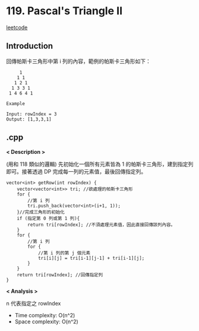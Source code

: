 # 119. Pascal's Triangle II
[leetcode](https://leetcode.com/problems/pascals-triangle-ii/description/)
## Introduction
回傳帕斯卡三角形中第 i 列的內容，範例的帕斯卡三角形如下：

```
     1
    1 1
   1 2 1
  1 3 3 1
 1 4 6 4 1
```

```
Example

Input: rowIndex = 3
Output: [1,3,3,1]
```
## .cpp
**< Description >**

(用和 118 類似的邏輯) 先初始化一個所有元素皆為 1 的帕斯卡三角形，建到指定列即可。接著透過 DP 完成每一列的元素值，最後回傳指定列。

```
vector<int> getRow(int rowIndex) {
    vector<vector<int>> tri; //欲處理的帕斯卡三角形
    for {
        //第 i 列
        tri.push_back(vector<int>(i+1, 1));
    }//完成三角形的初始化
    if (指定第 0 列或第 1 列){
        return tri[rowIndex]; //不須處理元素值，因此直接回傳該列內容。
    }
    for {
        //第 i 列
        for {
            //第 i 列的第 j 個元素
            tri[i][j] = tri[i-1][j-1] + tri[i-1][j];
        }
    }
    return tri[rowIndex]; //回傳指定列
}
```

**< Analysis >**

n 代表指定之 rowIndex
- Time complexity: O(n^2)
- Space complexity: O(n^2)
